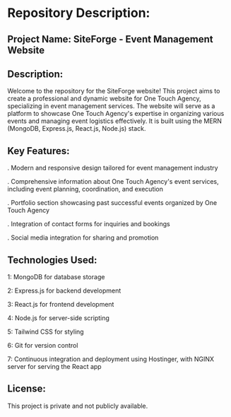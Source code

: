 # Repository Description:
## Project Name: SiteForge - Event Management Website
## Description:
Welcome to the repository for the SiteForge website! This project aims to create a professional and dynamic website for One Touch Agency, specializing in event management services. The website will serve as a platform to showcase One Touch Agency's expertise in organizing various events and managing event logistics effectively. It is built using the MERN (MongoDB, Express.js, React.js, Node.js) stack.

## Key Features:
. Modern and responsive design tailored for event management industry

. Comprehensive information about One Touch Agency's event services, including event planning, coordination, and execution

. Portfolio section showcasing past successful events organized by One Touch Agency

. Integration of contact forms for inquiries and bookings

. Social media integration for sharing and promotion

## Technologies Used:
1: MongoDB for database storage

2: Express.js for backend development

3: React.js for frontend development

4: Node.js for server-side scripting

5: Tailwind CSS for styling

6: Git for version control

7: Continuous integration and deployment using Hostinger, with NGINX server for serving the React app

## License:
This project is private and not publicly available.

